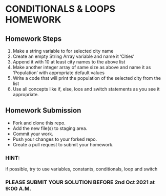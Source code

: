 
**CONDITIONALS & LOOPS HOMEWORK**
========================

## Homework Steps

1. Make a string variable to for selected city name  
2. Create an empty String Array variable and name it ‘Cities’  
3. Append it with 10 at least city names to the above list  
4. Make another integer array of same size as above and name it as ‘Population’ with appropriate default values  
5. Write a code that will print the population of the selected city from the list  
6. Use all concepts like if, else, loos and switch statements as you see it appropriate.

## Homework Submission
  * Fork and clone this repo.
  * Add the new file(s) to staging area.
  * Commit your work.
  * Push your changes to your forked repo.
  * Create a pull request to submit your homework.

### HINT: 

if possible, try to use variables, constants, conditionals, loop and switch 

### PLEASE SUBMIT YOUR SOLUTION BEFORE 2nd Oct 2021 at 9:00 A.M.



